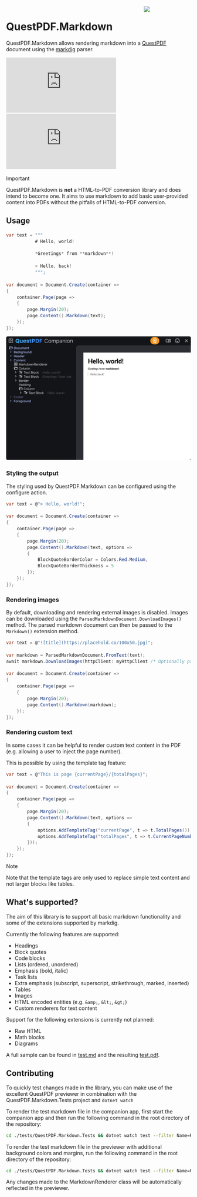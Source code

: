 <img src="/img/logo.svg?raw=true" width="128" align="right">

# QuestPDF.Markdown
QuestPDF.Markdown allows rendering markdown into a [QuestPDF](https://www.questpdf.com/) document using the [markdig](https://github.com/xoofx/markdig) parser.

[![Nuget](https://img.shields.io/nuget/v/QuestPDF.Markdown)](https://www.nuget.org/packages/QuestPDF.Markdown)
[![Nuget Prerelease](https://img.shields.io/nuget/vpre/QuestPDF.Markdown?label=nuget%20prerelease)](https://www.nuget.org/packages/QuestPDF.Markdown)

> [!IMPORTANT]  
> QuestPDF.Markdown is **not** a HTML-to-PDF conversion library and does intend to become one. It aims to use markdown to add basic user-provided content into PDFs without the pitfalls of HTML-to-PDF conversion.

## Usage
```csharp
var text = """
           # Hello, world!

           *Greetings* from **markdown**!

           > Hello, back!
           """;

var document = Document.Create(container =>
{
    container.Page(page =>
    {
        page.Margin(20);
        page.Content().Markdown(text);
    });
});
```

![Usage](/img/usage.png?raw=true)

### Styling the output
The styling used by QuestPDF.Markdown can be configured using the configure action.
```csharp
var text = @"> Hello, world!";

var document = Document.Create(container =>
{
    container.Page(page =>
    {
        page.Margin(20);
        page.Content().Markdown(text, options => 
        {
            BlockQuoteBorderColor = Colors.Red.Medium,
            BlockQuoteBorderThickness = 5
        });
    });
});
```

### Rendering images
By default, downloading and rendering external images is disabled.
Images can be downloaded using the `ParsedMarkdownDocument.DownloadImages()` method.
The parsed markdown document can then be passed to the `Markdown()` extension method.
```csharp
var text = @"![title](https://placehold.co/100x50.jpg)";

var markdown = ParsedMarkdownDocument.FromText(text);
await markdown.DownloadImages(httpClient: myHttpClient /* Optionally provide your own HttpClient */);

var document = Document.Create(container =>
{
    container.Page(page =>
    {
        page.Margin(20);
        page.Content().Markdown(markdown);
    });
});
```

### Rendering custom text
In some cases it can be helpful to render custom text content in the PDF (e.g. allowing a user to inject the page number).

This is possible by using the template tag feature:
```csharp
var text = @"This is page {currentPage}/{totalPages}";

var document = Document.Create(container =>
{
    container.Page(page =>
    {
        page.Margin(20);
        page.Content().Markdown(text, options =>
        {
            options.AddTemplateTag("currentPage", t => t.TotalPages());
            options.AddTemplateTag("totalPages", t => t.CurrentPageNumber());
        }));
    });
});
```
> [!NOTE]  
> Note that the template tags are only used to replace simple text content and not larger blocks like tables.

## What's supported?
The aim of this library is to support all basic markdown functionality and some of the extensions supported by markdig.

Currently the following features are supported:
- Headings
- Block quotes
- Code blocks
- Lists (ordered, unordered)
- Emphasis (bold, italic)
- Task lists
- Extra emphasis (subscript, superscript, strikethrough, marked, inserted)
- Tables
- Images
- HTML encoded entities (e.g. `&amp;`, `&lt;`, `&gt;`)
- Custom renderers for text content

Support for the following extensions is currently not planned:
- Raw HTML
- Math blocks
- Diagrams

A full sample can be found in [test.md](tests/QuestPDF.Markdown.Tests/test.md) and the resulting [test.pdf](tests/QuestPDF.Markdown.Tests/test.pdf).

## Contributing
To quickly test changes made in the library, you can make use of the excellent QuestPDF previewer in combination with the QuestPDF.Markdown.Tests project and `dotnet watch`

To render the test markdown file in the companion app, first start the companion app and then run the following command in the root directory of the repository:
```zsh
cd ./tests/QuestPDF.Markdown.Tests && dotnet watch test --filter Name=Render
```

To render the test markdown file in the previewer with additional background colors and margins, run the following command in the root directory of the repository:
```zsh
cd ./tests/QuestPDF.Markdown.Tests && dotnet watch test --filter Name=RenderDebug
```

Any changes made to the MarkdownRenderer class will be automatically reflected in the previewer.

